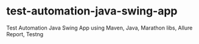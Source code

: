 # test-automation-java-swing-app
Test Automation Java Swing App using Maven, Java, Marathon libs, Allure Report, Testng
